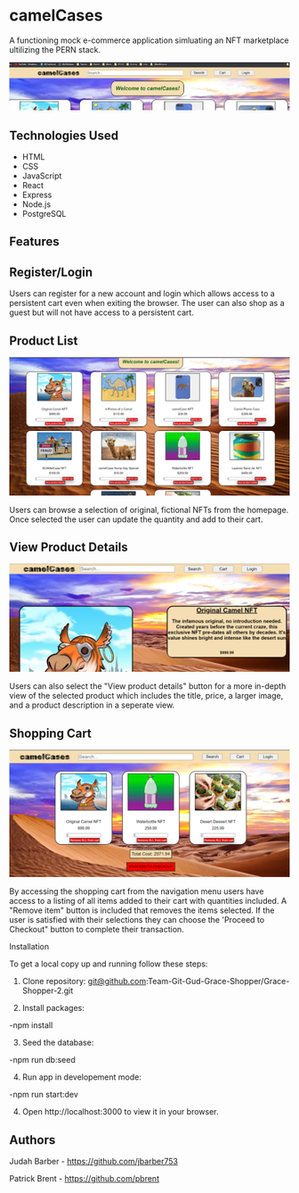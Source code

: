 # camelCases

A functioning mock e-commerce application simluating an NFT marketplace ultilizing the PERN stack.

![](assets/Screenshot(5).png)

## Technologies Used

* HTML
* CSS
* JavaScript
* React
* Express
* Node.js
* PostgreSQL

## Features
## Register/Login

Users can register for a new account and login which allows access to a persistent cart even when exiting the browser. The user can also shop as a guest but will not have access to a persistent cart.

## Product List

![](assets/Screenshot(8).png)

Users can browse a selection of original, fictional NFTs from the homepage. Once selected the user can update the quantity and add to their cart.

## View Product Details

![](assets/Screenshot(6).png)

Users can also select the "View product details" button for a more in-depth view of the selected product which includes the title, price, a larger image, and a product description in a seperate view.   

## Shopping Cart

![](assets/Screenshot(7).png)

By accessing the shopping cart from the navigation menu users have access to a listing of all items added to their cart with quantities included. A "Remove item" button is included that removes the items selected. If the user is satisfied with their selections they can choose the 'Proceed to Checkout" button to complete their transaction. 

Installation

To get a local copy up and running follow these steps:

1. Clone repository: git@github.com:Team-Git-Gud-Grace-Shopper/Grace-Shopper-2.git

2. Install packages:

-npm install

3. Seed the database:

-npm run db:seed

4. Run app in developement mode:

-npm run start:dev

4. Open http://localhost:3000 to view it in your browser.


## Authors

Judah Barber - https://github.com/jbarber753

Patrick Brent - https://github.com/pbrent


